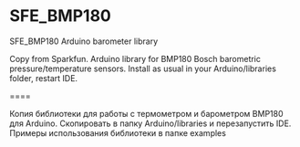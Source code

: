 # SFE_BMP180
SFE_BMP180 Arduino barometer library

Copy from Sparkfun. Arduino library for BMP180 Bosch barometric pressure/temperature sensors. Install as usual in your Arduino/libraries folder, restart IDE.

====

Копия библиотеки для работы с термометром и барометром BMP180 для Arduino. Скопировать в папку Arduino/libraries и перезапустить IDE.
Примеры использования библиотеки в папке examples
